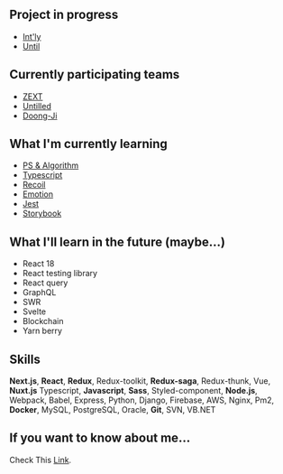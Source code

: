 ## Project in progress

- [Int'ly](https://intly.oopy.io)
- [Until](https://github.com/untilled)

## Currently participating teams

- [ZEXT](https://github.com/ZZEXT)
- [Untilled](https://github.com/untilled)
- [Doong-Ji](https://github.com/Doong-Ji)

## What I'm currently learning

- [PS & Algorithm](https://github.com/morethanmin/study-algorithm)
- [Typescript](https://www.typescriptlang.org/ko/docs)
- [Recoil](https://recoiljs.org/docs/introduction/motivation/)
- [Emotion](https://emotion.sh/docs/introduction)
- [Jest](https://jestjs.io/)
- [Storybook](https://storybook.js.org/docs/react/get-started/introduction)

## What I'll learn in the future (maybe...)

- React 18
- React testing library
- React query
- GraphQL
- SWR
- Svelte
- Blockchain
- Yarn berry


## Skills

**Next.js**, **React**, **Redux**, Redux-toolkit, **Redux-saga**, Redux-thunk, Vue, **Nuxt.js** Typescript, **Javascript**, **Sass**, Styled-component, **Node.js**, Webpack, Babel, Express, Python, Django, Firebase, AWS, Nginx, Pm2, **Docker**, MySQL, PostgreSQL, Oracle, **Git**, SVN, VB.NET

## If you want to know about me...

Check This [Link](https://morethanmin.web.app/).
